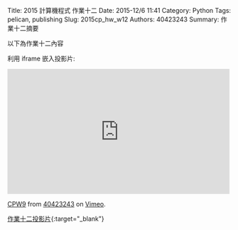 Title: 2015 計算機程式 作業十二
Date: 2015-12/6 11:41
Category: Python
Tags: pelican, publishing
Slug: 2015cp_hw_w12
Authors: 40423243
Summary: 作業十二摘要

以下為作業十二內容

利用 iframe 嵌入投影片:

<iframe src="https://player.vimeo.com/video/145675348" width="500" height="281" frameborder="0" webkitallowfullscreen mozallowfullscreen allowfullscreen></iframe> <p><a href="https://vimeo.com/145675348">CPW9</a> from <a href="https://vimeo.com/user45620934">40423243</a> on <a href="https://vimeo.com">Vimeo</a>.</p>

[作業十二投影片](40423243_cp_w12_p.html){:target="_blank"}